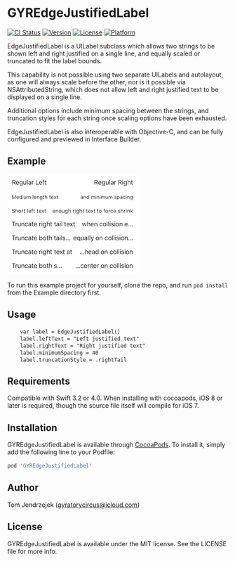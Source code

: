 # GYREdgeJustifiedLabel

[![CI Status](http://img.shields.io/travis/gyratorycircus/GYREdgeJustifiedLabel.svg?style=flat)](https://travis-ci.org/gyratorycircus/GYREdgeJustifiedLabel)
[![Version](https://img.shields.io/cocoapods/v/GYREdgeJustifiedLabel.svg?style=flat)](http://cocoapods.org/pods/GYREdgeJustifiedLabel)
[![License](https://img.shields.io/cocoapods/l/GYREdgeJustifiedLabel.svg?style=flat)](http://cocoapods.org/pods/GYREdgeJustifiedLabel)
[![Platform](https://img.shields.io/cocoapods/p/GYREdgeJustifiedLabel.svg?style=flat)](http://cocoapods.org/pods/GYREdgeJustifiedLabel)


EdgeJustifiedLabel is a UILabel subclass which allows two strings to be shown left and right justified on a single line, and equally scaled or truncated to fit the label bounds.

This capability is not possible using two separate UILabels and autolayout, as one will always scale before the other, nor is it possible via NSAttributedString, which does not allow left and right justified text to be displayed on a single line.

Additional options include minimum spacing between the strings, and truncation styles for each string once scaling options have been exhausted.

EdgeJustifiedLabel is also interoperable with Objective-C, and can be fully configured and previewed in Interface Builder.

## Example

![Example Screenshot](screenshot.png?raw=true "Example Screenshot")

To run this example project for yourself, clone the repo, and run `pod install` from the Example directory first.


## Usage

```
    var label = EdgeJustifiedLabel()
    label.leftText = "Left justified text"
    label.rightText = "Right justified text"
    label.minimumSpacing = 40
    label.truncationStyle = .rightTail
```

## Requirements

Compatible with Swift 3.2 or 4.0.
When installing with cocoapods, iOS 8 or later is required, though the source file itself will compile for iOS 7.

## Installation

GYREdgeJustifiedLabel is available through [CocoaPods](http://cocoapods.org). To install
it, simply add the following line to your Podfile:

```ruby
pod 'GYREdgeJustifiedLabel'
```

## Author

Tom Jendrzejek ([gyratorycircus@icloud.com](mailto:gyratorycircus@icloud.com))

## License

GYREdgeJustifiedLabel is available under the MIT license. See the LICENSE file for more info.
